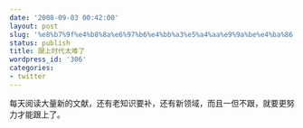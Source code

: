 ```yaml
---
date: '2008-09-03 00:42:00'
layout: post
slug: '%e8%b7%9f%e4%b8%8a%e6%97%b6%e4%bb%a3%e5%a4%aa%e9%9a%be%e4%ba%86'
status: publish
title: 跟上时代太难了
wordpress_id: '306'
categories:
- twitter
---
```


每天阅读大量新的文献，还有老知识要补，还有新领域，而且一但不跟，就要更努力才能跟上了。  


